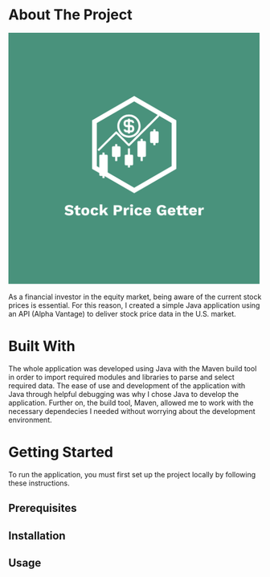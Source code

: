 # About The Project

<img src="https://github.com/Sukhman25K/Get-Stock-Price/blob/main/StockPriceGetter-Logo.png?raw=true" alt="Image of the application's name with a candle bars and dollar symbol" height="500" width="500">

As a financial investor in the equity market, being aware of the current stock prices is essential. For this reason, I created a simple Java application using an API (Alpha Vantage) to deliver stock price data in the U.S. market.

# Built With
The whole application was developed using Java with the Maven build tool in order to import required modules and libraries to parse and select required data. The ease of use and development of the application with Java through helpful debugging was why I chose Java to develop the application. Further on, the build tool, Maven, allowed me to work with the necessary dependecies I needed without worrying about the development environment.

# Getting Started
To run the application, you must first set up the project locally by following these instructions.


## Prerequisites

## Installation

## Usage

